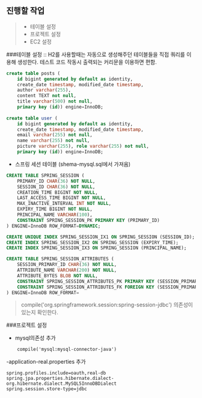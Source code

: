 ## 진행할 작업
> - 테이블 설정
> - 프로젝트 설정
> - EC2 설정


###테이블 설정
:: H2를 사용할때는 자동으로 생성해주던 테이블들을 직접 쿼리를 이용해 생성한다. 테스트 코드 작동시 출력되는 커리문을 이용하면 편함.
````sql
create table posts (
    id bigint generated by default as identity,
    create_date timestamp, modified_date timestamp,
    author varchar(255),
    content TEXT not null,
    title varchar(500) not null,
    primary key (id)) engine=InnoDB;
     
create table user (
    id bigint generated by default as identity,
    create_date timestamp, modified_date timestamp,
    email varchar(255) not null,
    name varchar(255) not null,
    picture varchar(255), role varchar(255) not null,
    primary key (id)) engine=InnoDB;
````
- 스프링 세션 테이블 (shema-mysql.sql에서 가져옴)
````sql
CREATE TABLE SPRING_SESSION (
	PRIMARY_ID CHAR(36) NOT NULL,
	SESSION_ID CHAR(36) NOT NULL,
	CREATION_TIME BIGINT NOT NULL,
	LAST_ACCESS_TIME BIGINT NOT NULL,
	MAX_INACTIVE_INTERVAL INT NOT NULL,
	EXPIRY_TIME BIGINT NOT NULL,
	PRINCIPAL_NAME VARCHAR(100),
	CONSTRAINT SPRING_SESSION_PK PRIMARY KEY (PRIMARY_ID)
) ENGINE=InnoDB ROW_FORMAT=DYNAMIC;

CREATE UNIQUE INDEX SPRING_SESSION_IX1 ON SPRING_SESSION (SESSION_ID);
CREATE INDEX SPRING_SESSION_IX2 ON SPRING_SESSION (EXPIRY_TIME);
CREATE INDEX SPRING_SESSION_IX3 ON SPRING_SESSION (PRINCIPAL_NAME);

CREATE TABLE SPRING_SESSION_ATTRIBUTES (
	SESSION_PRIMARY_ID CHAR(36) NOT NULL,
	ATTRIBUTE_NAME VARCHAR(200) NOT NULL,
	ATTRIBUTE_BYTES BLOB NOT NULL,
	CONSTRAINT SPRING_SESSION_ATTRIBUTES_PK PRIMARY KEY (SESSION_PRIMARY_ID, ATTRIBUTE_NAME),
	CONSTRAINT SPRING_SESSION_ATTRIBUTES_FK FOREIGN KEY (SESSION_PRIMARY_ID) REFERENCES SPRING_SESSION(PRIMARY_ID) ON DELETE CASCADE
) ENGINE=InnoDB ROW_FORMAT=
````
>    compile('org.springframework.session:spring-session-jdbc') 의존성이 있는지 확인한다.


###프로젝트 설정
- mysql의존성 추가
````xml
    compile('mysql:mysql-connector-java')
````

-application-real.properties 추가
````properties
spring.profiles.include=oauth,real-db
spring.jpa.properties.hibernate.dialect-org.hibernate.dialect.MySQL5InnoDBDialect
spring.session.store-type=jdbc
````